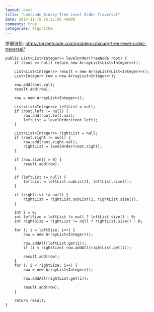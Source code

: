 ```yaml
---
layout: post
title: "Leetcode_Binary Tree Level Order Traversal"
date: 2014-11-19 15:22:05 +0800
comments: true
categories: Algorithm
---
```


原题链接: https://oj.leetcode.com/problems/binary-tree-level-order-traversal/

<!-- more -->

    public List<List<Integer>> levelOrder(TreeNode root) {
		if (root == null) return new ArrayList<List<Integer>>();

		List<List<Integer>> result = new ArrayList<List<Integer>>();
		List<Integer> row = new ArrayList<Integer>();
		
		row.add(root.val);
		result.add(row);
		
		row = new ArrayList<Integer>();

		List<List<Integer>> leftList = null;
		if (root.left != null) {
			row.add(root.left.val);
			leftList = levelOrder(root.left);
		}
		
		List<List<Integer>> rightList = null;
		if (root.right != null) {
			row.add(root.right.val);
			rightList = levelOrder(root.right);
		}
		
		if (row.size() > 0) {
			result.add(row);
		}
		
		if (leftList != null) {
			leftList = leftList.subList(1, leftList.size());
		}
		
		if (rightList != null) {
			rightList = rightList.subList(1, rightList.size());
		}
		
		int i = 0;
		int leftSize = leftList != null ? leftList.size() : 0;
		int rightSize = rightList != null ? rightList.size() : 0;
		
		for (; i < leftSize; i++) {
			row = new ArrayList<Integer>();
			
			row.addAll(leftList.get(i));
			if (i < rightSize) row.addAll(rightList.get(i)); 
			
			result.add(row);
		}
		for (; i < rightSize; i++) {
			row = new ArrayList<Integer>();
			
			row.addAll(rightList.get(i));
			
			result.add(row);
		}
		
		return result;
    }